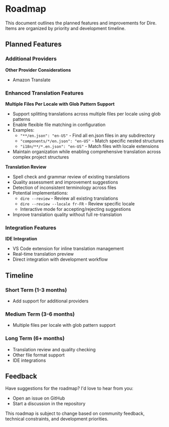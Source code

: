 # Roadmap

This document outlines the planned features and improvements for Dire. Items are organized by priority and development timeline.

## Planned Features

### Additional Providers

**Other Provider Considerations**

- Amazon Translate

### Enhanced Translation Features

**Multiple Files Per Locale with Glob Pattern Support**

- Support splitting translations across multiple files per locale using glob patterns
- Enable flexible file matching in configuration
- Examples:
  - `"**/en.json": "en-US"` - Find all en.json files in any subdirectory
  - `"components/*/en.json": "en-US"` - Match specific nested structures
  - `"i18n/**/*.en.json": "en-US"` - Match files with locale extensions
- Maintain organization while enabling comprehensive translation across complex project structures

**Translation Review**

- Spell check and grammar review of existing translations
- Quality assessment and improvement suggestions
- Detection of inconsistent terminology across files
- Potential implementations:
  - `dire --review` - Review all existing translations
  - `dire --review --locale fr-FR` - Review specific locale
  - Interactive mode for accepting/rejecting suggestions
- Improve translation quality without full re-translation

### Integration Features

**IDE Integration**

- VS Code extension for inline translation management
- Real-time translation preview
- Direct integration with development workflow

## Timeline

### Short Term (1-3 months)

- Add support for additional providers

### Medium Term (3-6 months)

- Multiple files per locale with glob pattern support

### Long Term (6+ months)

- Translation review and quality checking
- Other file format support
- IDE integrations

## Feedback

Have suggestions for the roadmap? I'd love to hear from you:

- Open an issue on GitHub
- Start a discussion in the repository

This roadmap is subject to change based on community feedback, technical constraints, and development priorities.
